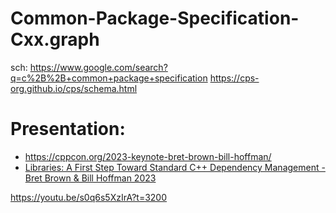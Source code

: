 # Common-Package-Specification-Cxx.graph
sch: https://www.google.com/search?q=c%2B%2B+common+package+specification https://cps-org.github.io/cps/schema.html

# Presentation:
- https://cppcon.org/2023-keynote-bret-brown-bill-hoffman/
- [Libraries: A First Step Toward Standard C++ Dependency Management - Bret Brown & Bill Hoffman 2023](https://youtu.be/IwuBZpLUq8Q)

https://youtu.be/s0q6s5XzIrA?t=3200
